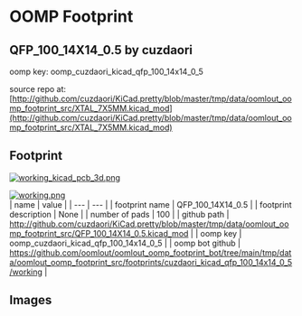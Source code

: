 # OOMP Footprint  
## QFP_100_14X14_0.5  by cuzdaori  
  
oomp key: oomp_cuzdaori_kicad_qfp_100_14x14_0_5  
  
source repo at: [http://github.com/cuzdaori/KiCad.pretty/blob/master/tmp/data/oomlout_oomp_footprint_src/XTAL_7X5MM.kicad_mod](http://github.com/cuzdaori/KiCad.pretty/blob/master/tmp/data/oomlout_oomp_footprint_src/XTAL_7X5MM.kicad_mod)  
## Footprint  
  
[![working_kicad_pcb_3d.png](working_kicad_pcb_3d_600.png)](working_kicad_pcb_3d.png)  
  
[![working.png](working_600.png)](working.png)  
| name | value | 
| --- | --- | 
| footprint name | QFP_100_14X14_0.5 | 
| footprint description | None | 
| number of pads | 100 | 
| github path | http://github.com/cuzdaori/KiCad.pretty/blob/master/tmp/data/oomlout_oomp_footprint_src/QFP_100_14X14_0.5.kicad_mod | 
| oomp key | oomp_cuzdaori_kicad_qfp_100_14x14_0_5 | 
| oomp bot github | https://github.com/oomlout/oomlout_oomp_footprint_bot/tree/main/tmp/data/oomlout_oomp_footprint_src/footprints/cuzdaori_kicad_qfp_100_14x14_0_5/working | 
## Images  
